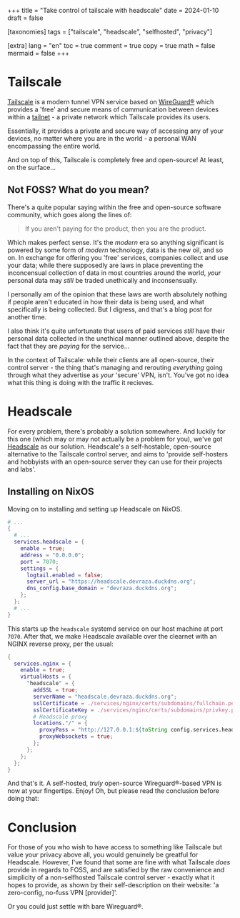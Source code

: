 +++
title = "Take control of tailscale with headscale"
date = 2024-01-10
draft = false

[taxonomies]
tags = ["tailscale", "headscale", "selfhosted", "privacy"]

[extra]
lang = "en"
toc = true
comment = true
copy = true
math = false
mermaid = false
+++

# Tailscale
[Tailscale](https://tailscale.com/) is a modern tunnel VPN service based on [WireGuard®](https://www.wireguard.com/) which provides a 'free' and secure means of communication between 
devices within a [tailnet](https://tailscale.com/kb/1136/tailnet) - a private network which Tailscale provides its users.

Essentially, it provides a private and secure way of accessing any of your devices, no matter where you are in the world - a personal WAN encompassing the entire world.

And on top of this, Tailscale is completely free and open-source! At least, on the surface...

## Not FOSS? What do you mean?
There's a quite popular saying within the free and open-source software community, which goes along the lines of:

> If you aren't paying for the product, then you are the product.

Which makes perfect sense. It's the *modern* era so anything significant is powered by some form of *modern* technology, data is the new oil, and so on.
In exchange for offering you 'free' services, companies collect and use your data;
while there supposedly are laws in place preventing the inconcensual collection of data in most countries around the world, *your* personal data may *still* be traded unethically and inconsensually.

I personally am of the opinion that these laws are worth absolutely nothing if people aren't educated in how their data is being used, and what specifically is being collected.
But I digress, and that's a blog post for another time.

I also think it's quite unfortunate that users of paid services *still* have their personal data collected in the unethical manner outlined above, despite the fact that they are *paying* for the service...

In the context of Tailscale: while their clients are all open-source, their control server - the thing that's managing and rerouting *everything* going through what they advertise as *your* 'secure' VPN, isn't.
You've got no idea what this thing is doing with the traffic it recieves.

# Headscale
For every problem, there's probably a solution somewhere. And luckily for this one (which may or may not actually be a problem for you), we've got [Headscale](https://headscale.net/) as our solution.
Headscale's a self-hostable, open-source alternative to the Tailscale control server, and aims to 'provide self-hosters and hobbyists with an open-source server they can use for their projects and labs'.

## Installing on NixOS
Moving on to installing and setting up Headscale on NixOS.

```nix
# ...
{
  # ...
  services.headscale = {
    enable = true;
    address = "0.0.0.0";
    port = 7070;
    settings = {
      logtail.enabled = false;
      server_url = "https://headscale.devraza.duckdns.org";
      dns_config.base_domain = "devraza.duckdns.org"; 
    };
  };
  # ...
}
```

This starts up the `headscale` systemd service on our host machine at port `7070`. After that, we make Headscale available over the clearnet with an NGINX reverse proxy, per the usual:

```nix
{
  services.nginx = {
    enable = true;
    virtualHosts = {
      "headscale" = {
        addSSL = true;
        serverName = "headscale.devraza.duckdns.org";
        sslCertificate = ./services/nginx/certs/subdomains/fullchain.pem;
        sslCertificateKey = ./services/nginx/certs/subdomains/privkey.pem;
        # Headscale proxy
        locations."/" = {
          proxyPass = "http://127.0.0.1:${toString config.services.headscale.port}";
          proxyWebsockets = true;
        };
      };
    };
  };
}
```

And that's it. A self-hosted, *truly* open-source Wireguard®-based VPN is now at your fingertips. Enjoy! Oh, but please read the conclusion before doing that:

# Conclusion
For those of you who wish to have access to something like Tailscale but value your privacy above all, you would genuinely be greatful for Headscale. 
However, I've found that some are fine with what Tailscale *does* provide in regards to FOSS, and are satisfied by the raw convenience and simplicity of a non-selfhosted Tailscale control server - exactly what it hopes to provide, as shown by their self-description on their website: 'a zero-config, no-fuss VPN [provider]'.

Or you could just settle with bare Wireguard®.
